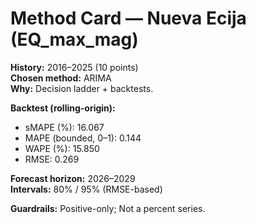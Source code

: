 # Method Card — Nueva Ecija (EQ_max_mag)

**History:** 2016–2025 (10 points)  
**Chosen method:** ARIMA  
**Why:** Decision ladder + backtests.

**Backtest (rolling-origin):**
- sMAPE (%): 16.067
- MAPE (bounded, 0–1): 0.144
- WAPE (%): 15.850
- RMSE: 0.269

**Forecast horizon:** 2026–2029  
**Intervals:** 80% / 95% (RMSE-based)

**Guardrails:** Positive-only; Not a percent series.
